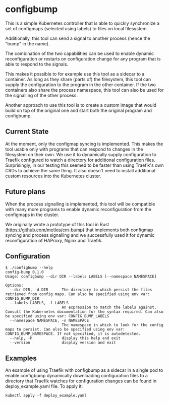 # configbump

This is a simple Kubernetes controller that is able to quickly synchronize a set of configmaps (selected using labels) to files
on local filesystem.

Additionally, this tool can send a signal to another process (hence the "bump" in the name).

The combination of the two capabilities can be used to enable dynamic reconfiguration or restarts on configuration change for any program that is able to respond to the signals.

This makes it possible to for example use this tool as a sidecar to a container. As long as they share (parts of) the filesystem, this tool can supply the configuration to the program in the other container. If the two containers also share the process namespace, this tool can also be used for the signalling of the other process.




Another approach to use this tool is to create a custom image that would build on top of the original one and start both the original program and configbump.

## Current State

At the moment, only the configmap syncing is implemented. This makes the tool usable only with programs that can respond to changes in the filesystem on their own. We use it to dynamically supply configuration to Traefik configured to watch a directory for additional configuration files. Surprisingly, in our testing this seemed to be faster than using Traefik's own CRDs to achieve the same thing. It also doesn't need to install additional custom resources into the Kubernetes cluster.

## Future plans

When the process signalling is implemented, this tool will be compatible with many more programs to enable dynamic reconfiguration from the configmaps in the cluster.

We originally wrote a prototype of this tool in Rust (https://github.com/metlos/cm-bump) that implements both configmap syncing and process signalling and we successfully used it for dynamic reconfiguration of HAProxy, Nginx and Traefik.

## Configuration

```
$ ./configbump --help
config-bump 0.1.0
Usage: configbump --dir DIR --labels LABELS [--namespace NAMESPACE]

Options:
  --dir DIR, -d DIR      The directory to which persist the files retrieved from config maps. Can also be specified using env var: CONFIG_BUMP_DIR
  --labels LABELS, -l LABELS
                         An expression to match the labels against. Consult the Kubernetes documentation for the syntax required. Can also be specified using env var: CONFIG_BUMP_LABELS
  --namespace NAMESPACE, -n NAMESPACE
                         The namespace in which to look for the config maps to persist. Can also be specified using env var: CONFIG_BUMP_NAMESPACE. If not specified, it is autodetected.
  --help, -h             display this help and exit
  --version              display version and exit
```

## Examples

An example of using Traefik with configbump as a sidecar in a single pod to enable configbump dynamically downloading configuration files to a directory that Traefik watches for configuration changes can be found in deploy_example.yaml file.
To apply it:
```
kubectl apply -f deploy_example.yaml
```
